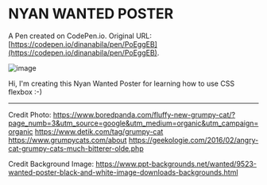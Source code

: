 # NYAN WANTED POSTER

A Pen created on CodePen.io. Original URL: [https://codepen.io/dinanabila/pen/PoEggEB](https://codepen.io/dinanabila/pen/PoEggEB).

![image](https://user-images.githubusercontent.com/103731788/164939841-980170af-e344-44d2-b59f-3df9518a9b33.png)


Hi, I'm creating this Nyan Wanted Poster for learning how to use CSS flexbox :-)


***
Credit Photo: 
https://www.boredpanda.com/fluffy-new-grumpy-cat/?page_numb=3&utm_source=google&utm_medium=organic&utm_campaign=organic
https://www.detik.com/tag/grumpy-cat
https://www.grumpycats.com/about
https://geekologie.com/2016/02/angry-cat-grumpy-cats-much-bitterer-olde.php

Credit Background Image: 
https://www.ppt-backgrounds.net/wanted/9523-wanted-poster-black-and-white-image-downloads-backgrounds.html
